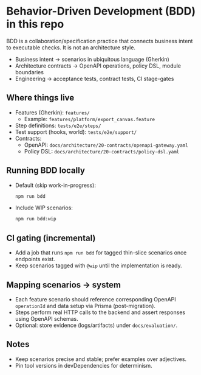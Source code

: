 # Behavior-Driven Development (BDD) in this repo

BDD is a collaboration/specification practice that connects business intent to executable checks. It is not an architecture style.

- Business intent → scenarios in ubiquitous language (Gherkin)
- Architecture contracts → OpenAPI operations, policy DSL, module boundaries
- Engineering → acceptance tests, contract tests, CI stage-gates

## Where things live

- Features (Gherkin): `features/`
  - Example: `features/platform/export_canvas.feature`
- Step definitions: `tests/e2e/steps/`
- Test support (hooks, world): `tests/e2e/support/`
- Contracts:
  - OpenAPI: `docs/architecture/20-contracts/openapi-gateway.yaml`
  - Policy DSL: `docs/architecture/20-contracts/policy-dsl.yaml`

## Running BDD locally

- Default (skip work-in-progress):

  ```bash
  npm run bdd
  ```

- Include WIP scenarios:

  ```bash
  npm run bdd:wip
  ```

## CI gating (incremental)

- Add a job that runs `npm run bdd` for tagged thin-slice scenarios once endpoints exist.
- Keep scenarios tagged with `@wip` until the implementation is ready.

## Mapping scenarios → system

- Each feature scenario should reference corresponding OpenAPI `operationId` and data setup via Prisma (post-migration).
- Steps perform real HTTP calls to the backend and assert responses using OpenAPI schemas.
- Optional: store evidence (logs/artifacts) under `docs/evaluation/`.

## Notes

- Keep scenarios precise and stable; prefer examples over adjectives.
- Pin tool versions in devDependencies for determinism.
